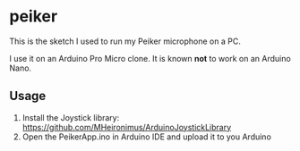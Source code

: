 # peiker

This is the sketch I used to run my Peiker microphone on a PC.

I use it on an Arduino Pro Micro clone. It is known **not** to work on an Arduino Nano.

## Usage

1. Install the Joystick library: https://github.com/MHeironimus/ArduinoJoystickLibrary
2. Open the PeikerApp.ino in Arduino IDE and upload it to you Arduino